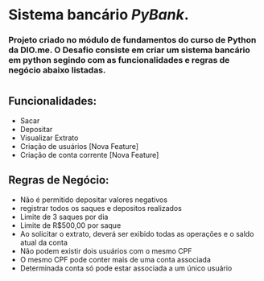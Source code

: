 # Sistema bancário *_PyBank_*.

### Projeto criado no módulo de fundamentos do curso de Python da DIO.me. O Desafio consiste em criar um sistema bancário em python segindo com as funcionalidades e regras de negócio abaixo listadas.
#

## Funcionalidades:
  * Sacar
  * Depositar
  * Visualizar Extrato
  * Criação de usuários [Nova Feature]
  * Criação de conta corrente [Nova Feature]
    
## Regras de Negócio:
  * Não é permitido depositar valores negativos
  * registrar todos os saques e depositos realizados
  * Limite de 3 saques por dia
  * Limite de R$500,00 por saque
  * Ao solicitar o extrato, deverá ser exibido todas as operações e o saldo atual da conta
  * Não podem existir dois usuários com o mesmo CPF
  * O mesmo CPF pode conter mais de uma conta associada
  * Determinada conta só pode estar associada a um único usuário

